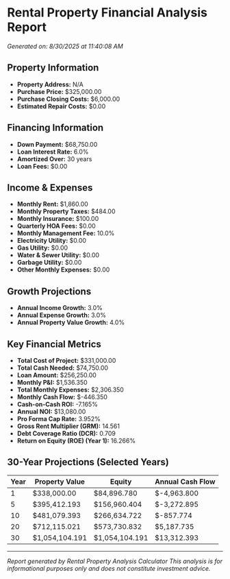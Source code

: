 
# Rental Property Financial Analysis Report
*Generated on: 8/30/2025 at 11:40:08 AM*

## Property Information
* **Property Address:** N/A
* **Purchase Price:** $325,000.00
* **Purchase Closing Costs:** $6,000.00
* **Estimated Repair Costs:** $0.00

## Financing Information
* **Down Payment:** $68,750.00
* **Loan Interest Rate:** 6.0%
* **Amortized Over:** 30 years
* **Loan Fees:** $0.00

## Income & Expenses
* **Monthly Rent:** $1,860.00
* **Monthly Property Taxes:** $484.00
* **Monthly Insurance:** $100.00
* **Quarterly HOA Fees:** $0.00
* **Monthly Management Fee:** 10.0%
* **Electricity Utility:** $0.00
* **Gas Utility:** $0.00
* **Water & Sewer Utility:** $0.00
* **Garbage Utility:** $0.00
* **Other Monthly Expenses:** $0.00

## Growth Projections
* **Annual Income Growth:** 3.0%
* **Annual Expense Growth:** 3.0%
* **Annual Property Value Growth:** 4.0%

## Key Financial Metrics
* **Total Cost of Project:** $331,000.00
* **Total Cash Needed:** $74,750.00
* **Loan Amount:** $256,250.00
* **Monthly P&I:** $1,536.350
* **Total Monthly Expenses:** $2,306.350
* **Monthly Cash Flow:** $-446.350
* **Cash-on-Cash ROI:** -7.165%
* **Annual NOI:** $13,080.00
* **Pro Forma Cap Rate:** 3.952%
* **Gross Rent Multiplier (GRM):** 14.561
* **Debt Coverage Ratio (DCR):** 0.709
* **Return on Equity (ROE) (Year 1):** 16.266%

## 30-Year Projections (Selected Years)
| Year | Property Value | Equity | Annual Cash Flow |
|---|---|---|---|
| 1 | $338,000.00 | $84,896.780 | $-4,963.800 |
| 5 | $395,412.193 | $156,960.404 | $-3,272.895 |
| 10 | $481,079.393 | $266,634.722 | $-857.774 |
| 20 | $712,115.021 | $573,730.832 | $5,187.735 |
| 30 | $1,054,104.191 | $1,054,104.191 | $13,312.393 |

---
*Report generated by Rental Property Analysis Calculator*
*This analysis is for informational purposes only and does not constitute investment advice.*
